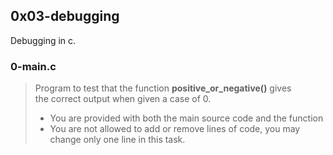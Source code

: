 ## 0x03-debugging
Debugging in c.

### 0-main.c
>  Program to test that the function **positive_or_negative()** gives  
>  the correct output when given a case of 0.
>  * You are provided with both the main source code and the function
>  * You are not allowed to add or remove lines of code, you may change only one line in this task.
